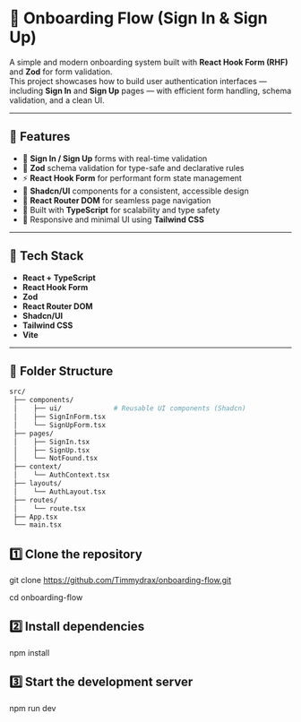# 🪪 Onboarding Flow (Sign In & Sign Up)

A simple and modern onboarding system built with **React Hook Form (RHF)** and **Zod** for form validation.  
This project showcases how to build user authentication interfaces — including **Sign In** and **Sign Up** pages — with efficient form handling, schema validation, and a clean UI.

---

## 🚀 Features

- 🔐 **Sign In / Sign Up** forms with real-time validation
- 🧠 **Zod** schema validation for type-safe and declarative rules
- ⚡ **React Hook Form** for performant form state management
- 💅 **Shadcn/UI** components for a consistent, accessible design
- 🧭 **React Router DOM** for seamless page navigation
- 🧩 Built with **TypeScript** for scalability and type safety
- 🎨 Responsive and minimal UI using **Tailwind CSS**

---

## 🧰 Tech Stack

- **React + TypeScript**
- **React Hook Form**
- **Zod**
- **React Router DOM**
- **Shadcn/UI**
- **Tailwind CSS**
- **Vite**

---

## 📁 Folder Structure

```bash
src/
 ├── components/
 │    ├── ui/             # Reusable UI components (Shadcn)
 │    ├── SignInForm.tsx
 │    └── SignUpForm.tsx
 ├── pages/
 │    ├── SignIn.tsx
 │    ├── SignUp.tsx
 │    └── NotFound.tsx
 ├── context/
 │    └── AuthContext.tsx
 ├── layouts/
 │    └── AuthLayout.tsx
 ├── routes/
 │    └── route.tsx
 ├── App.tsx
 └── main.tsx

```

## 1️⃣ Clone the repository

git clone https://github.com/Timmydrax/onboarding-flow.git

cd onboarding-flow

## 2️⃣ Install dependencies

npm install

## 3️⃣ Start the development server

npm run dev
